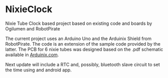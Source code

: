 # NixieClock
Nixie Tube Clock based project based on existing code and boards by Ogilumen and RobotPirate

The current project uses an Arduino Uno and the Arduinix Shield from RobotPirate. The code is an extension of the sample code
provided by the latter. The PCB for 6 nixie tubes was designed based on the .pdf schematic available in [Arduinix.com](http://www.arduinix.com).

Next update will include a RTC and, possibly, bluetooth slave circuit to set the time using and android app.
